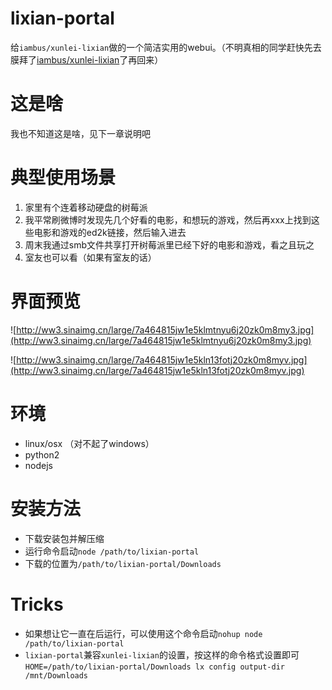 lixian-portal
=============

给`iambus/xunlei-lixian`做的一个简洁实用的webui。（不明真相的同学赶快先去膜拜了[iambus/xunlei-lixian](https://github.com/iambus/xunlei-lixian)了再回来）

# 这是啥

我也不知道这是啥，见下一章说明吧

# 典型使用场景

1. 家里有个连着移动硬盘的树莓派
2. 我平常刷微博时发现先几个好看的电影，和想玩的游戏，然后再xxx上找到这些电影和游戏的ed2k链接，然后输入进去
3. 周末我通过smb文件共享打开树莓派里已经下好的电影和游戏，看之且玩之
4. 室友也可以看（如果有室友的话）

# 界面预览

![http://ww3.sinaimg.cn/large/7a464815jw1e5klmtnyu6j20zk0m8my3.jpg](http://ww3.sinaimg.cn/large/7a464815jw1e5klmtnyu6j20zk0m8my3.jpg)

![http://ww3.sinaimg.cn/large/7a464815jw1e5kln13fotj20zk0m8myv.jpg](http://ww3.sinaimg.cn/large/7a464815jw1e5kln13fotj20zk0m8myv.jpg)

# 环境

* linux/osx （对不起了windows）
* python2
* nodejs

# 安装方法

* 下载安装包并解压缩
* 运行命令启动`node /path/to/lixian-portal` 
* 下载的位置为`/path/to/lixian-portal/Downloads`

# Tricks

* 如果想让它一直在后运行，可以使用这个命令启动`nohup node /path/to/lixian-portal`
* `lixian-portal`兼容`xunlei-lixian`的设置，按这样的命令格式设置即可`HOME=/path/to/lixian-portal/Downloads lx config output-dir /mnt/Downloads`
